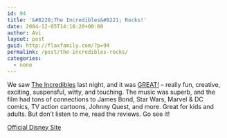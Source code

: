 ```yaml
---
id: 94
title: '&#8220;The Incredibles&#8221; Rocks!'
date: 2004-12-05T14:18:20+00:00
author: Avi
layout: post
guid: http://flaxfamily.com/?p=94
permalink: /post/the-incredibles-rocks/
categories:
  - none
---
```

We saw [The Incredibles](http://www.imdb.com/title/tt0317705/) last night, and it was [GREAT!](http://www.rottentomatoes.com/m/incredibles/) &#8211; really fun, creative, exciting, suspensful, witty, and touching. The music was superb, and the film had tons of connections to James Bond, Star Wars, Marvel & DC comics, TV action cartoons, Johnny Quest, and more. Great for kids and adults. But don&#8217;t listen to me, read the reviews. Go see it!

[Official Disney Site](http://disney.go.com/disneypictures/incredibles/index.html)